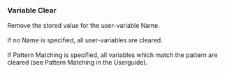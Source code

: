 ### Variable Clear

Remove the stored value for the user-variable Name.\
\
If no Name is specified, all user-variables are cleared.\
\
If Pattern Matching is specified, all variables which match the pattern
are cleared (see Pattern Matching in the Userguide).
